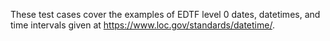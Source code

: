 These test cases cover the examples of EDTF level 0 dates, datetimes,
and time intervals given at https://www.loc.gov/standards/datetime/.
